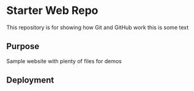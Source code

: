 # Starter Web Repo

This repository is for showing how Git and GitHub work
this is some text

## Purpose

Sample website with plenty of files for demos

## Deployment